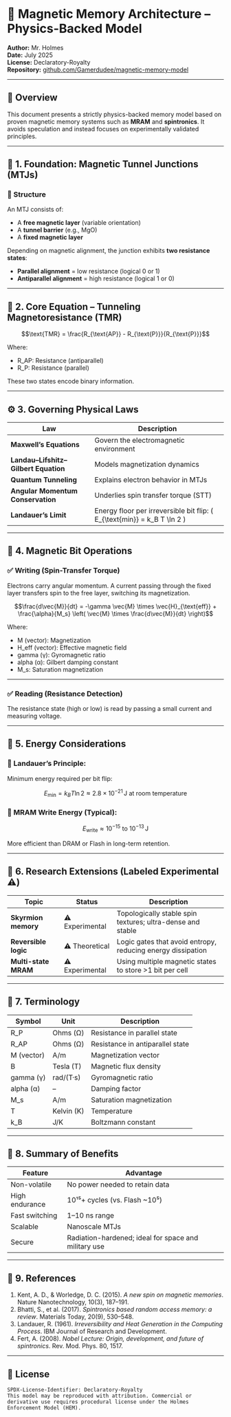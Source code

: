 <!--
SPDX-License-Identifier: Declaratory-Royalty
// Hash: sha256: ead5ac31ba9c57cc83bb705a59ac1cb7b0ad788d
🔒 Holmes Enforcement Model (HEM) – Declaratory Sovereign Logic
🧠 Author: Mr. Holmes
📜 License: Declaratory Royalty License (see LICENSE-HEM.md)
📁 Repository: https://github.com/Gamerdudee/holmes-enforcement-model
-->

# 🧠 Magnetic Memory Architecture – Physics-Backed Model

**Author:** Mr. Holmes  
**Date:** July 2025  
**License:** Declaratory-Royalty  
**Repository:** [github.com/Gamerdudee/magnetic-memory-model](https://github.com/Gamerdudee/other/magnetic-memory-model)

---

## 🔧 Overview

This document presents a strictly physics-backed memory model based on proven magnetic memory systems such as **MRAM** and **spintronics**. It avoids speculation and instead focuses on experimentally validated principles.

---

## 🧲 1. Foundation: Magnetic Tunnel Junctions (MTJs)

### 📌 Structure

An MTJ consists of:

- A **free magnetic layer** (variable orientation)
- A **tunnel barrier** (e.g., MgO)
- A **fixed magnetic layer**

Depending on magnetic alignment, the junction exhibits **two resistance states**:

- **Parallel alignment** = low resistance (logical 0 or 1)
- **Antiparallel alignment** = high resistance (logical 1 or 0)

---

## 📐 2. Core Equation – Tunneling Magnetoresistance (TMR)

```math
\text{TMR} = \frac{R_{\text{AP}} - R_{\text{P}}}{R_{\text{P}}}
```

Where:

- R_AP: Resistance (antiparallel)
- R_P: Resistance (parallel)

These two states encode binary information.

---

## ⚙️ 3. Governing Physical Laws

| Law | Description |
|-----|-------------|
| **Maxwell’s Equations** | Govern the electromagnetic environment |
| **Landau–Lifshitz–Gilbert Equation** | Models magnetization dynamics |
| **Quantum Tunneling** | Explains electron behavior in MTJs |
| **Angular Momentum Conservation** | Underlies spin transfer torque (STT) |
| **Landauer’s Limit** | Energy floor per irreversible bit flip: \( E_{\text{min}} = k_B T \ln 2 \) |

---

## 🧮 4. Magnetic Bit Operations

### ✅ Writing (Spin-Transfer Torque)

Electrons carry angular momentum. A current passing through the fixed layer transfers spin to the free layer, switching its magnetization.

```math
\frac{d\vec{M}}{dt} = -\gamma \vec{M} \times \vec{H}_{\text{eff}} + \frac{\alpha}{M_s} \left( \vec{M} \times \frac{d\vec{M}}{dt} \right)
```

Where:

- M (vector): Magnetization
- H_eff (vector): Effective magnetic field
- gamma (γ): Gyromagnetic ratio
- alpha (α): Gilbert damping constant
- M_s: Saturation magnetization

---

### ✅ Reading (Resistance Detection)

The resistance state (high or low) is read by passing a small current and measuring voltage.

---

## 🔋 5. Energy Considerations

### 🔹 Landauer’s Principle:

Minimum energy required per bit flip:

```math
E_{\text{min}} = k_B T \ln 2 \approx 2.8 \times 10^{-21} \, \text{J at room temperature}
```

### 🔹 MRAM Write Energy (Typical):

```math
E_{\text{write}} \approx 10^{-15} \text{ to } 10^{-13} \, \text{J}
```

More efficient than DRAM or Flash in long-term retention.

---

## 🔭 6. Research Extensions (Labeled Experimental ⚠️)

| Topic | Status | Description |
|-------|--------|-------------|
| **Skyrmion memory** | ⚠️ Experimental | Topologically stable spin textures; ultra-dense and stable |
| **Reversible logic** | ⚠️ Theoretical | Logic gates that avoid entropy, reducing energy dissipation |
| **Multi-state MRAM** | ⚠️ Experimental | Using multiple magnetic states to store >1 bit per cell |

---

## 📁 7. Terminology

| Symbol | Unit          | Description                  |
|--------|---------------|------------------------------|
| R_P    | Ohms (Ω)      | Resistance in parallel state  |
| R_AP   | Ohms (Ω)      | Resistance in antiparallel state |
| M (vector) | A/m       | Magnetization vector          |
| B      | Tesla (T)     | Magnetic flux density         |
| gamma (γ) | rad/(T·s)  | Gyromagnetic ratio            |
| alpha (α) | –          | Damping factor                |
| M_s    | A/m           | Saturation magnetization      |
| T      | Kelvin (K)    | Temperature                  |
| k_B    | J/K           | Boltzmann constant            |

---

## 🧠 8. Summary of Benefits

| Feature | Advantage |
|--------|-----------|
| Non-volatile | No power needed to retain data |
| High endurance | 10¹⁵+ cycles (vs. Flash ~10⁵) |
| Fast switching | 1–10 ns range |
| Scalable | Nanoscale MTJs |
| Secure | Radiation-hardened; ideal for space and military use |

---

## 📎 9. References

1. Kent, A. D., & Worledge, D. C. (2015). *A new spin on magnetic memories*. Nature Nanotechnology, 10(3), 187–191.
2. Bhatti, S., et al. (2017). *Spintronics based random access memory: a review*. Materials Today, 20(9), 530–548.
3. Landauer, R. (1961). *Irreversibility and Heat Generation in the Computing Process*. IBM Journal of Research and Development.
4. Fert, A. (2008). *Nobel Lecture: Origin, development, and future of spintronics*. Rev. Mod. Phys. 80, 1517.

---

## 🔏 License

```text
SPDX-License-Identifier: Declaratory-Royalty  
This model may be reproduced with attribution. Commercial or derivative use requires procedural license under the Holmes Enforcement Model (HEM).
